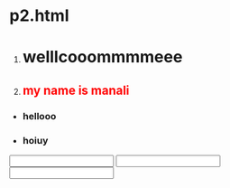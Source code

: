 # p2.html
<html>

<head>

<title>

helloooo

</title>
</head>

<style>

hi,h2 { color:red;}

</style>



<body>

<ol>

<li><h1>welllcooommmmeee</h1></li>

<li><h2>my name is manali</h2></li>

</ol>

<ul>

<h3><li>hellooo

</li></h3>

<h3><li>hoiuy

</li></h3>

</ul>

<form>

<input name="name" type="text" place holder="first name">

<input name="name" type="text" place holder="last name">

<input name="name" type="number" place holder="age">

</form>



</body>

</html>
